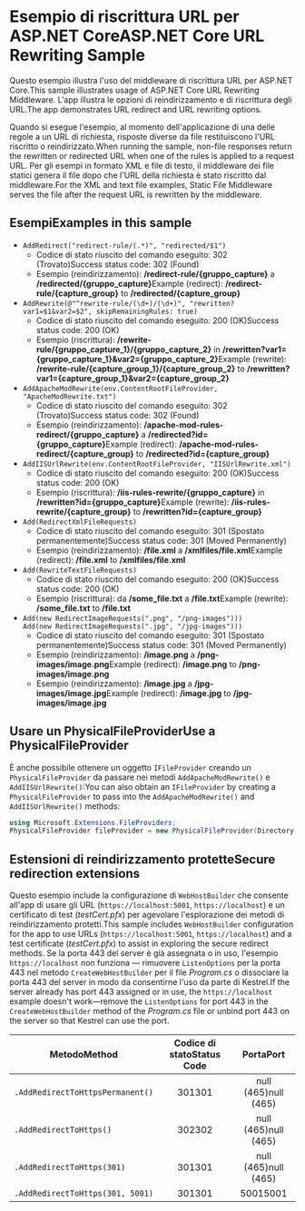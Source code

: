 # <a name="aspnet-core-url-rewriting-sample"></a><span data-ttu-id="22e1f-101">Esempio di riscrittura URL per ASP.NET Core</span><span class="sxs-lookup"><span data-stu-id="22e1f-101">ASP.NET Core URL Rewriting Sample</span></span>

<span data-ttu-id="22e1f-102">Questo esempio illustra l'uso del middleware di riscrittura URL per ASP.NET Core.</span><span class="sxs-lookup"><span data-stu-id="22e1f-102">This sample illustrates usage of ASP.NET Core URL Rewriting Middleware.</span></span> <span data-ttu-id="22e1f-103">L'app illustra le opzioni di reindirizzamento e di riscrittura degli URL.</span><span class="sxs-lookup"><span data-stu-id="22e1f-103">The app demonstrates URL redirect and URL rewriting options.</span></span>

<span data-ttu-id="22e1f-104">Quando si esegue l'esempio, al momento dell'applicazione di una delle regole a un URL di richiesta, risposte diverse da file restituiscono l'URL riscritto o reindirizzato.</span><span class="sxs-lookup"><span data-stu-id="22e1f-104">When running the sample, non-file responses return the rewritten or redirected URL when one of the rules is applied to a request URL.</span></span> <span data-ttu-id="22e1f-105">Per gli esempi in formato XML e file di testo, il middleware dei file statici genera il file dopo che l'URL della richiesta è stato riscritto dal middleware.</span><span class="sxs-lookup"><span data-stu-id="22e1f-105">For the XML and text file examples, Static File Middleware serves the file after the request URL is rewritten by the middleware.</span></span>

## <a name="examples-in-this-sample"></a><span data-ttu-id="22e1f-106">Esempi</span><span class="sxs-lookup"><span data-stu-id="22e1f-106">Examples in this sample</span></span>

* `AddRedirect("redirect-rule/(.*)", "redirected/$1")`
  - <span data-ttu-id="22e1f-107">Codice di stato riuscito del comando eseguito: 302 (Trovato)</span><span class="sxs-lookup"><span data-stu-id="22e1f-107">Success status code: 302 (Found)</span></span>
  - <span data-ttu-id="22e1f-108">Esempio (reindirizzamento): **/redirect-rule/{gruppo_capture}** a **/redirected/{gruppo_capture}**</span><span class="sxs-lookup"><span data-stu-id="22e1f-108">Example (redirect): **/redirect-rule/{capture_group}** to **/redirected/{capture_group}**</span></span>
* `AddRewrite(@"^rewrite-rule/(\d+)/(\d+)", "rewritten?var1=$1&var2=$2", skipRemainingRules: true)`
  - <span data-ttu-id="22e1f-109">Codice di stato riuscito del comando eseguito: 200 (OK)</span><span class="sxs-lookup"><span data-stu-id="22e1f-109">Success status code: 200 (OK)</span></span>
  - <span data-ttu-id="22e1f-110">Esempio (riscrittura): **/rewrite-rule/{gruppo_capture_1}/{gruppo_capture_2}** in **/rewritten?var1={gruppo_capture_1}&var2={gruppo_capture_2}**</span><span class="sxs-lookup"><span data-stu-id="22e1f-110">Example (rewrite): **/rewrite-rule/{capture_group_1}/{capture_group_2}** to **/rewritten?var1={capture_group_1}&var2={capture_group_2}**</span></span>
* `AddApacheModRewrite(env.ContentRootFileProvider, "ApacheModRewrite.txt")`
  - <span data-ttu-id="22e1f-111">Codice di stato riuscito del comando eseguito: 302 (Trovato)</span><span class="sxs-lookup"><span data-stu-id="22e1f-111">Success status code: 302 (Found)</span></span>
  - <span data-ttu-id="22e1f-112">Esempio (reindirizzamento): **/apache-mod-rules-redirect/{gruppo_capture}** a **/redirected?id={gruppo_capture}**</span><span class="sxs-lookup"><span data-stu-id="22e1f-112">Example (redirect): **/apache-mod-rules-redirect/{capture_group}** to **/redirected?id={capture_group}**</span></span>
* `AddIISUrlRewrite(env.ContentRootFileProvider, "IISUrlRewrite.xml")`
  - <span data-ttu-id="22e1f-113">Codice di stato riuscito del comando eseguito: 200 (OK)</span><span class="sxs-lookup"><span data-stu-id="22e1f-113">Success status code: 200 (OK)</span></span>
  - <span data-ttu-id="22e1f-114">Esempio (riscrittura): **/iis-rules-rewrite/{gruppo_capture}** in **/rewritten?id={gruppo_capture}**</span><span class="sxs-lookup"><span data-stu-id="22e1f-114">Example (rewrite): **/iis-rules-rewrite/{capture_group}** to **/rewritten?id={capture_group}**</span></span>
* `Add(RedirectXmlFileRequests)`
  - <span data-ttu-id="22e1f-115">Codice di stato riuscito del comando eseguito: 301 (Spostato permanentemente)</span><span class="sxs-lookup"><span data-stu-id="22e1f-115">Success status code: 301 (Moved Permanently)</span></span>
  - <span data-ttu-id="22e1f-116">Esempio (reindirizzamento): **/file.xml** a **/xmlfiles/file.xml**</span><span class="sxs-lookup"><span data-stu-id="22e1f-116">Example (redirect): **/file.xml** to **/xmlfiles/file.xml**</span></span>
* `Add(RewriteTextFileRequests)`
  - <span data-ttu-id="22e1f-117">Codice di stato riuscito del comando eseguito: 200 (OK)</span><span class="sxs-lookup"><span data-stu-id="22e1f-117">Success status code: 200 (OK)</span></span>
  - <span data-ttu-id="22e1f-118">Esempio (riscrittura): da **/some_file.txt** a **/file.txt**</span><span class="sxs-lookup"><span data-stu-id="22e1f-118">Example (rewrite): **/some_file.txt** to **/file.txt**</span></span>
* `Add(new RedirectImageRequests(".png", "/png-images")))`<br>`Add(new RedirectImageRequests(".jpg", "/jpg-images")))`
  - <span data-ttu-id="22e1f-119">Codice di stato riuscito del comando eseguito: 301 (Spostato permanentemente)</span><span class="sxs-lookup"><span data-stu-id="22e1f-119">Success status code: 301 (Moved Permanently)</span></span>
  - <span data-ttu-id="22e1f-120">Esempio (reindirizzamento): **/image.png** a **/png-images/image.png**</span><span class="sxs-lookup"><span data-stu-id="22e1f-120">Example (redirect): **/image.png** to **/png-images/image.png**</span></span>
  - <span data-ttu-id="22e1f-121">Esempio (reindirizzamento): **/image.jpg** a **/jpg-images/image.jpg**</span><span class="sxs-lookup"><span data-stu-id="22e1f-121">Example (redirect): **/image.jpg** to **/jpg-images/image.jpg**</span></span>

## <a name="use-a-physicalfileprovider"></a><span data-ttu-id="22e1f-122">Usare un PhysicalFileProvider</span><span class="sxs-lookup"><span data-stu-id="22e1f-122">Use a PhysicalFileProvider</span></span>

<span data-ttu-id="22e1f-123">È anche possibile ottenere un oggetto `IFileProvider` creando un `PhysicalFileProvider` da passare nei metodi `AddApacheModRewrite()` e `AddIISUrlRewrite()`:</span><span class="sxs-lookup"><span data-stu-id="22e1f-123">You can also obtain an `IFileProvider` by creating a `PhysicalFileProvider` to pass into the `AddApacheModRewrite()` and `AddIISUrlRewrite()` methods:</span></span>

```csharp
using Microsoft.Extensions.FileProviders;
PhysicalFileProvider fileProvider = new PhysicalFileProvider(Directory.GetCurrentDirectory());
```

## <a name="secure-redirection-extensions"></a><span data-ttu-id="22e1f-124">Estensioni di reindirizzamento protette</span><span class="sxs-lookup"><span data-stu-id="22e1f-124">Secure redirection extensions</span></span>

<span data-ttu-id="22e1f-125">Questo esempio include la configurazione di `WebHostBuilder` che consente all'app di usare gli URL (`https://localhost:5001`, `https://localhost`) e un certificato di test (*testCert.pfx*) per agevolare l'esplorazione dei metodi di reindirizzamento protetti.</span><span class="sxs-lookup"><span data-stu-id="22e1f-125">This sample includes `WebHostBuilder` configuration for the app to use URLs (`https://localhost:5001`, `https://localhost`) and a test certificate (*testCert.pfx*) to assist in exploring the secure redirect methods.</span></span> <span data-ttu-id="22e1f-126">Se la porta 443 del server è già assegnata o in uso, l'esempio `https://localhost` non funziona &mdash; rimuovere `ListenOptions` per la porta 443 nel metodo `CreateWebHostBuilder` per il file *Program.cs* o dissociare la porta 443 del server in modo da consentirne l'uso da parte di Kestrel.</span><span class="sxs-lookup"><span data-stu-id="22e1f-126">If the server already has port 443 assigned or in use, the `https://localhost` example doesn't work&mdash;remove the `ListenOptions` for port 443 in the `CreateWebHostBuilder` method of the *Program.cs* file or unbind port 443 on the server so that Kestrel can use the port.</span></span>

| <span data-ttu-id="22e1f-127">Metodo</span><span class="sxs-lookup"><span data-stu-id="22e1f-127">Method</span></span>                           | <span data-ttu-id="22e1f-128">Codice di stato</span><span class="sxs-lookup"><span data-stu-id="22e1f-128">Status Code</span></span> |    <span data-ttu-id="22e1f-129">Porta</span><span class="sxs-lookup"><span data-stu-id="22e1f-129">Port</span></span>    |
| -------------------------------- | :---------: | :--------: |
| `.AddRedirectToHttpsPermanent()` |     <span data-ttu-id="22e1f-130">301</span><span class="sxs-lookup"><span data-stu-id="22e1f-130">301</span></span>     | <span data-ttu-id="22e1f-131">null (465)</span><span class="sxs-lookup"><span data-stu-id="22e1f-131">null (465)</span></span> |
| `.AddRedirectToHttps()`          |     <span data-ttu-id="22e1f-132">302</span><span class="sxs-lookup"><span data-stu-id="22e1f-132">302</span></span>     | <span data-ttu-id="22e1f-133">null (465)</span><span class="sxs-lookup"><span data-stu-id="22e1f-133">null (465)</span></span> |
| `.AddRedirectToHttps(301)`       |     <span data-ttu-id="22e1f-134">301</span><span class="sxs-lookup"><span data-stu-id="22e1f-134">301</span></span>     | <span data-ttu-id="22e1f-135">null (465)</span><span class="sxs-lookup"><span data-stu-id="22e1f-135">null (465)</span></span> |
| `.AddRedirectToHttps(301, 5001)` |     <span data-ttu-id="22e1f-136">301</span><span class="sxs-lookup"><span data-stu-id="22e1f-136">301</span></span>     |    <span data-ttu-id="22e1f-137">5001</span><span class="sxs-lookup"><span data-stu-id="22e1f-137">5001</span></span>    |
